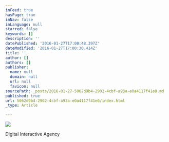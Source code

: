 ```yaml
---
inFeed: true
hasPage: true
inNav: false
inLanguage: null
starred: false
keywords: []
description: ''
datePublished: '2016-01-27T17:00:48.397Z'
dateModified: '2016-01-27T17:00:30.414Z'
title: ''
author: []
authors: []
publisher:
  name: null
  domain: null
  url: null
  favicon: null
sourcePath: _posts/2016-01-27-5062d9b4-2902-4cbf-a93a-e0a4117f41e0.md
published: true
url: 5062d9b4-2902-4cbf-a93a-e0a4117f41e0/index.html
_type: Article

---
```

![](https://the-grid-user-content.s3-us-west-2.amazonaws.com/4a05de90-124d-4580-b5df-604eff51b598.png)

Digital Interactive Agency